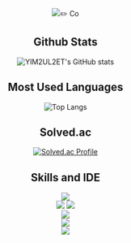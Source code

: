 <div align="center">

<img src="https://capsule-render.vercel.app/api?type=waving&color=ffaa69&height=200&animation=fadeIn&section=header&text=YIM2UL2ET&fontSize=70&fontColor=e4733e&fontAlignY=37" />✏️ Co
  
## Github Stats
![YIM2UL2ET's GitHub stats](https://github-readme-stats.vercel.app/api?username=YIM2UL2ET&show_icons=true&theme=default)

## Most Used Languages
![Top Langs](https://github-readme-stats.vercel.app/api/top-langs/?username=YIM2UL2ET&layout=compact&theme=default)

## Solved.ac
[![Solved.ac Profile](http://mazassumnida.wtf/api/v2/generate_badge?boj=YIM2UL2ET)](https://solved.ac/YIM2UL2ET)

## Skills and IDE
<img src="https://img.shields.io/badge/Python-14354C?style=for-the-badge&logo=python&logoColor=white"/><br/>
<img src="https://img.shields.io/badge/C-00599C?style=for-the-badge&logo=c&logoColor=white"/>
<img src="https://img.shields.io/badge/C%2B%2B-00599C?style=for-the-badge&logo=c%2B%2B&logoColor=white"/><br/>
<img src="https://img.shields.io/badge/Visual_Studio_Code-0078D4?style=for-the-badge&logo=visual%20studio%20code&logoColor=white"/><br/>
<img src="https://img.shields.io/badge/Visual_Studio-5C2D91?style=for-the-badge&logo=visual%20studio&logoColor=white"><br/>
<img src="https://img.shields.io/badge/GitHub-100000?style=for-the-badge&logo=github&logoColor=white"/>

</div>
